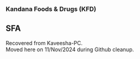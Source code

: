 ### Kandana Foods & Drugs (KFD)
## SFA

Recovered from Kaveesha-PC.
<br>Moved here on 11/Nov/2024 during Github cleanup.
